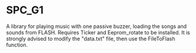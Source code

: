 # SPC_G1
A library for playing music with one passive buzzer, loading the songs and sounds from FLASH. Requires Ticker and Eeprom_rotate to be installed. It is strongly advised to modify the "data.txt" file, then use the FileToFlash function.

